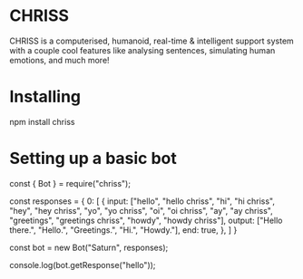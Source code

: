 # CHRISS

CHRISS is a computerised, humanoid, real-time & intelligent support system with a couple cool features like analysing sentences, simulating human emotions, and much more!

# Installing

npm install chriss

# Setting up a basic bot

const { Bot } = require("chriss");

const responses = {
	0: [
		{
			input: ["hello", "hello chriss", "hi", "hi chriss", "hey", "hey chriss", "yo", "yo chriss", "oi", "oi chriss", "ay", "ay chriss", "greetings", "greetings chriss", "howdy", "howdy chriss"],
			output: ["Hello there.", "Hello.", "Greetings.", "Hi.", "Howdy."],
			end: true,
		},
	]
}

const bot = new Bot("Saturn", responses);

console.log(bot.getResponse("hello"));